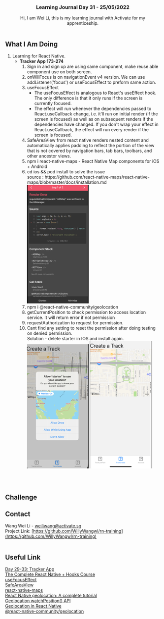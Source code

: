<br />
<div align="center">

  <h3 align="center">Learning Journal Day 31 - 25/05/2022</h3>

  <p align="center">
    Hi, I am Wei Li, this is my learning journal with Activate for my apprenticeship. 
    <br /><br />
  </p>
</div>
<!-- What I Am Doing -->

## What I Am Doing

<oL>
  <li>    
    Learning for React Native.<br />
    <ul>
        <li>
            <b>Tracker App 173-274</b> <br />
             <ol>
                <li>Sign in and sign up are using same component, make reuse able component use on both screen.</li>
                <li>onWillFocus is on navigationEvent v4 version. We can use addListener('focus') or useFocusEffect to preform same action. </li>
                <li>useFocusEffect
                    <ul>
                        <li>The useFocusEffect is analogous to React's useEffect hook. The only difference is that it only runs if the screen is currently focused.</li>
                        <li>The effect will run whenever the dependencies passed to React.useCallback change, i.e. it'll run on initial render (if the screen is focused) as well as on subsequent renders if the dependencies have changed. If you don't wrap your effect in React.useCallback, the effect will run every render if the screen is focused.</li>
                    </ul>
                </li>
                <li>SafeAreaView from react native renders nested content and automatically applies padding to reflect the portion of the view that is not covered by navigation bars, tab bars, toolbars, and other ancestor views. </li>
                <li>npm i react-native-maps - React Native Map components for iOS + Android</li>
                <li>cd ios && pod install to solve the issue<br />
                    source : https://github.com/react-native-maps/react-native-maps/blob/master/docs/installation.md<br />
                    <img src="../img/May/25/01.png" width="200"/>
                </li>
                <li>npm i @react-native-community/geolocation </li>
                <li>getCurrentPosition to check permission to access location service. It will return error if not permission </li>
                <li>requestAuthorization to request for permission.</li>
                <li>Cant find any setting to reset the permission after doing testing on denied permission.<br />
                    Solution - delete starter in IOS and install again. <br />
                    <img src="../img/May/25/02.png" width="200"/>
                    <img src="../img/May/25/03.png" width="200"/>
                </li>
            </ol>
        </li>
    </ul>
    </li>
</ol>
<br /><br />

<!-- Challenge -->

## Challenge

<!-- CONTACT -->

## Contact

Wang Wei Li - weiliwang@activate.sg<br />
Project Link: [https://github.com/WillyWangwl/rn-training](https://github.com/WillyWangwl/rn-training)
<br /><br />

<!-- Useful Link -->

## Useful Link

[Day 29-33: Tracker App](https://docs.google.com/document/d/1SKVpyDNItn_xRy_r2KFmNUKJ45IbYLMUYIao6mBLsSI/edit#heading=h.ufcujsb6qedn)<br />
[The Complete React Native + Hooks Course](https://www.udemy.com/course/the-complete-react-native-and-redux-course/learn/lecture/15707662#overview)<br />
[useFocusEffect](https://reactnavigation.org/docs/use-focus-effect/)<br />
[SafeAreaView](https://reactnative.dev/docs/safeareaview)<br />
[react-native-maps](https://www.npmjs.com/package/react-native-maps?activeTab=readme)<br />
[React Native geolocation: A complete tutorial](https://blog.logrocket.com/react-native-geolocation-a-complete-tutorial/)<br />
[Geolocation watchPosition() API](https://www.tutorialspoint.com/html5/geolocation_watchposition.htm)<br />
[Geolocation in React Native](https://dev-yakuza.posstree.com/en/react-native/react-native-geolocation-service/)<br />
[@react-native-community/geolocation](https://www.npmjs.com/package/@react-native-community/geolocation)<br />
